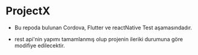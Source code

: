 # ProjectX
* Bu repoda bulunan Cordova, Flutter ve reactNative Test aşamasındadır.

 * rest api'nin yapımı tamamlanmış olup projenin ileriki durumuna göre modifiye edilecektir.